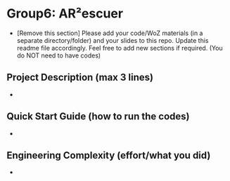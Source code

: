 # Group6: AR²escuer

- [Remove this section] Please add your code/WoZ materials (in a separate directory/folder) and your slides to this repo. Update this readme file accordingly. Feel free to add new sections if required. (You do NOT need to have codes)

## Project Description (max 3 lines)
- 

## Quick Start Guide (how to run the codes)
- 

## Engineering Complexity (effort/what you did)
- 
